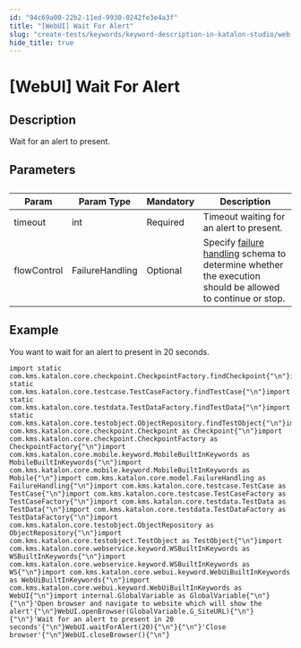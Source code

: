 ```yaml
---
id: "94c69a00-22b2-11ed-9930-0242fe3e4a3f"
title: "[WebUI] Wait For Alert"
slug: "create-tests/keywords/keyword-description-in-katalon-studio/web-ui-keywords/webui-wait-for-alert"
hide_title: true
---
```


# <a id="id_0" class="anchor_top_offset"/><a id="ariaid-title1" class="anchor_top_offset"/>[WebUI] Wait For Alert


## <a id="id_0__id_1" class="anchor_top_offset"/>Description

              
<p xmlns="http://www.w3.org/1999/xhtml" className="p">Wait for an alert to present.</p> 
      

## <a id="id_0__id_2" class="anchor_top_offset"/>Parameters

              
<table xmlns="http://www.w3.org/1999/xhtml" className="table anchor_top_offset" id="id_0__b7cc151e-1437-4f11-bf4c-36e3d39b6abf"><caption /><thead className="thead"><tr className><th className="entry anchor_top_offset" id="id_0__b7cc151e-1437-4f11-bf4c-36e3d39b6abf__entry__1">Param</th><th className="entry anchor_top_offset" id="id_0__b7cc151e-1437-4f11-bf4c-36e3d39b6abf__entry__2">Param Type</th><th className="entry anchor_top_offset" id="id_0__b7cc151e-1437-4f11-bf4c-36e3d39b6abf__entry__3">Mandatory</th><th className="entry anchor_top_offset" id="id_0__b7cc151e-1437-4f11-bf4c-36e3d39b6abf__entry__4">Description</th></tr></thead><tbody className="tbody"><tr className><td className="entry" headers="id_0__b7cc151e-1437-4f11-bf4c-36e3d39b6abf__entry__1 id_0__b7cc151e-1437-4f11-bf4c-36e3d39b6abf__entry__2 id_0__b7cc151e-1437-4f11-bf4c-36e3d39b6abf__entry__3 id_0__b7cc151e-1437-4f11-bf4c-36e3d39b6abf__entry__4 ">timeout</td><td className="entry" headers="id_0__b7cc151e-1437-4f11-bf4c-36e3d39b6abf__entry__1 id_0__b7cc151e-1437-4f11-bf4c-36e3d39b6abf__entry__2 id_0__b7cc151e-1437-4f11-bf4c-36e3d39b6abf__entry__3 id_0__b7cc151e-1437-4f11-bf4c-36e3d39b6abf__entry__4 ">int</td><td className="entry" headers="id_0__b7cc151e-1437-4f11-bf4c-36e3d39b6abf__entry__1 id_0__b7cc151e-1437-4f11-bf4c-36e3d39b6abf__entry__2 id_0__b7cc151e-1437-4f11-bf4c-36e3d39b6abf__entry__3 id_0__b7cc151e-1437-4f11-bf4c-36e3d39b6abf__entry__4 ">Required</td><td className="entry" headers="id_0__b7cc151e-1437-4f11-bf4c-36e3d39b6abf__entry__1 id_0__b7cc151e-1437-4f11-bf4c-36e3d39b6abf__entry__2 id_0__b7cc151e-1437-4f11-bf4c-36e3d39b6abf__entry__3 id_0__b7cc151e-1437-4f11-bf4c-36e3d39b6abf__entry__4 ">Timeout waiting for an alert to present.</td></tr><tr className><td className="entry" headers="id_0__b7cc151e-1437-4f11-bf4c-36e3d39b6abf__entry__1 id_0__b7cc151e-1437-4f11-bf4c-36e3d39b6abf__entry__2 id_0__b7cc151e-1437-4f11-bf4c-36e3d39b6abf__entry__3 id_0__b7cc151e-1437-4f11-bf4c-36e3d39b6abf__entry__4 ">flowControl</td><td className="entry" headers="id_0__b7cc151e-1437-4f11-bf4c-36e3d39b6abf__entry__1 id_0__b7cc151e-1437-4f11-bf4c-36e3d39b6abf__entry__2 id_0__b7cc151e-1437-4f11-bf4c-36e3d39b6abf__entry__3 id_0__b7cc151e-1437-4f11-bf4c-36e3d39b6abf__entry__4 ">FailureHandling</td><td className="entry" headers="id_0__b7cc151e-1437-4f11-bf4c-36e3d39b6abf__entry__1 id_0__b7cc151e-1437-4f11-bf4c-36e3d39b6abf__entry__2 id_0__b7cc151e-1437-4f11-bf4c-36e3d39b6abf__entry__3 id_0__b7cc151e-1437-4f11-bf4c-36e3d39b6abf__entry__4 ">Optional</td><td className="entry" headers="id_0__b7cc151e-1437-4f11-bf4c-36e3d39b6abf__entry__1 id_0__b7cc151e-1437-4f11-bf4c-36e3d39b6abf__entry__2 id_0__b7cc151e-1437-4f11-bf4c-36e3d39b6abf__entry__3 id_0__b7cc151e-1437-4f11-bf4c-36e3d39b6abf__entry__4 ">Specify <a className="xref" href="/docs/maintain/configure-failure-handling-settings-in-katalon-studio">failure handling</a> schema to         determine whether the execution should be allowed to continue or         stop.</td></tr></tbody></table> 
      

## <a id="id_0__id_3" class="anchor_top_offset"/>Example

              
<p xmlns="http://www.w3.org/1999/xhtml" className="p">You want to wait for an alert to present in 20 seconds.</p> 
              
<pre xmlns="http://www.w3.org/1999/xhtml" className="pre codeblock"><code>import static com.kms.katalon.core.checkpoint.CheckpointFactory.findCheckpoint{"\n"}import static com.kms.katalon.core.testcase.TestCaseFactory.findTestCase{"\n"}import static com.kms.katalon.core.testdata.TestDataFactory.findTestData{"\n"}import static com.kms.katalon.core.testobject.ObjectRepository.findTestObject{"\n"}import com.kms.katalon.core.checkpoint.Checkpoint as Checkpoint{"\n"}import com.kms.katalon.core.checkpoint.CheckpointFactory as CheckpointFactory{"\n"}import com.kms.katalon.core.mobile.keyword.MobileBuiltInKeywords as MobileBuiltInKeywords{"\n"}import com.kms.katalon.core.mobile.keyword.MobileBuiltInKeywords as Mobile{"\n"}import com.kms.katalon.core.model.FailureHandling as FailureHandling{"\n"}import com.kms.katalon.core.testcase.TestCase as TestCase{"\n"}import com.kms.katalon.core.testcase.TestCaseFactory as TestCaseFactory{"\n"}import com.kms.katalon.core.testdata.TestData as TestData{"\n"}import com.kms.katalon.core.testdata.TestDataFactory as TestDataFactory{"\n"}import com.kms.katalon.core.testobject.ObjectRepository as ObjectRepository{"\n"}import com.kms.katalon.core.testobject.TestObject as TestObject{"\n"}import com.kms.katalon.core.webservice.keyword.WSBuiltInKeywords as WSBuiltInKeywords{"\n"}import com.kms.katalon.core.webservice.keyword.WSBuiltInKeywords as WS{"\n"}import com.kms.katalon.core.webui.keyword.WebUiBuiltInKeywords as WebUiBuiltInKeywords{"\n"}import com.kms.katalon.core.webui.keyword.WebUiBuiltInKeywords as WebUI{"\n"}import internal.GlobalVariable as GlobalVariable{"\n"}{"\n"}'Open browser and navigate to website which will show the alert'{"\n"}WebUI.openBrowser(GlobalVariable.G_SiteURL){"\n"}{"\n"}'Wait for an alert to present in 20 seconds'{"\n"}WebUI.waitForAlert(20){"\n"}{"\n"}'Close browser'{"\n"}WebUI.closeBrowser(){"\n"}</code></pre> 
            
